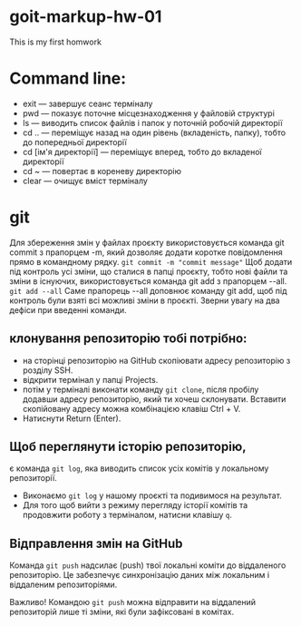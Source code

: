 # goit-markup-hw-01

This is my first homwork

# Command line:

- exit — завершує сеанс терміналу
- pwd — показує поточне місцезнаходження у файловій структурі
- ls — виводить список файлів і папок у поточній робочій директорії
- cd .. — переміщує назад на один рівень (вкладеність, папку), тобто до попередньої директорії
- cd [ім'я директорії] — переміщує вперед, тобто до вкладеної директорії
- cd ~ — повертає в кореневу директорію
- clear — очищує вміст терміналу

# git

Для збереження змін у файлах проєкту використовується команда git commit з прапорцем -m, який дозволяє додати коротке повідомлення прямо в командному рядку.
`git commit -m "commit message"`
Щоб додати під контроль усі зміни, що сталися в папці проєкту, тобто нові файли та зміни в існуючих, використовується команда git add з прапорцем --all.
`git add --all`
Саме прапорець --all доповнює команду git add, щоб під контроль були взяті всі можливі зміни в проєкті. Зверни увагу на два дефіси при введенні команди.

## клонування репозиторію тобі потрібно:

- на сторінці репозиторію на GitHub скопіювати адресу репозиторію з розділу SSH.
- відкрити термінал у папці Projects.
- потім у терміналі виконати команду `git clone`, після пробілу додавши адресу репозиторію, який ти хочеш склонувати. Вставити скопійовану адресу можна комбінацією клавіш Ctrl + V.
- Натиснути Return (Enter).

## Щоб переглянути історію репозиторію,

є команда `git log`, яка виводить список усіх комітів у локальному репозиторії.

- Виконаємо `git log` у нашому проєкті та подивимося на результат.
- Для того щоб вийти з режиму перегляду історії комітів та продовжити роботу з терміналом, натисни клавішу `q`.

## Відправлення змін на GitHub

Команда `git push` надсилає (push) твої локальні коміти до віддаленого репозиторію. Це забезпечує синхронізацію даних між локальним і віддаленим репозиторіями.

Важливо!
Командою `git push` можна відправити на віддалений репозиторій лише ті зміни, які були зафіксовані в комітах.
